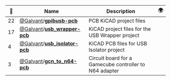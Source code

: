 |:star2: | Name | Description | 🌍|
|---|---|---|---|
|22|[@Galvant](https://github.com/Galvant)/[**gpibusb-pcb**](https://github.com/Galvant/gpibusb-pcb)|PCB KiCAD project files||
|17|[@Galvant](https://github.com/Galvant)/[**usb_wrapper-pcb**](https://github.com/Galvant/usb_wrapper-pcb)|KiCAD project files for the USB Wrapper project||
|4|[@Galvant](https://github.com/Galvant)/[**usb_isolator-pcb**](https://github.com/Galvant/usb_isolator-pcb)|KiCAD PCB files for USB Isolator project||
|3|[@Galvant](https://github.com/Galvant)/[**gcn_to_n64-pcb**](https://github.com/Galvant/gcn_to_n64-pcb)|Circuit board for a Gamecube controller to N64 adapter||

